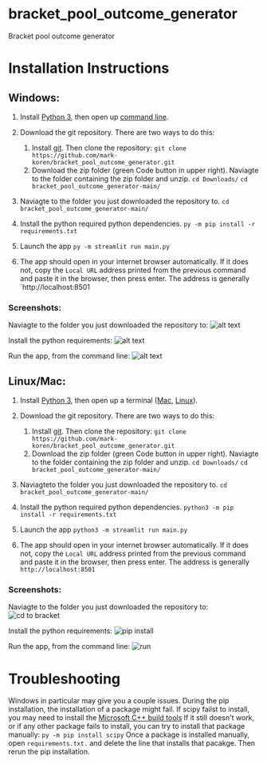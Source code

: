 # bracket_pool_outcome_generator
Bracket pool outcome generator

# Installation Instructions

## Windows:

1. Install [Python 3](https://www.python.org/downloads/), then open up [command line](https://www.computerhope.com/issues/chusedos.htm).

2. Download the git repository. There are two ways to do this:
    1. Install [git](https://git-scm.com/book/en/v2/Getting-Started-Installing-Git). Then clone the repository:
    `git clone https://github.com/mark-koren/bracket_pool_outcome_generator.git`
    2. Download the zip folder (green Code button in upper right). Naviagte to the folder containing the zip folder and unzip.
    `cd Downloads/`
    `cd bracket_pool_outcome_generator-main/`

3. Naviagte to the folder you just downloaded the repository to.
`cd bracket_pool_outcome_generator-main/`

4. Install the python required python dependencies.
`py -m pip install -r requirements.txt`

5. Launch the app
`py -m streamlit run main.py`

6. The app should open in your internet browser automatically. If it does not, copy the `Local URL` address printed from the previous command and paste it in the browser, then press enter. The address is generally `http://localhost:8501

### Screenshots:

Naviagte to the folder you just downloaded the repository to:
![alt text](https://imgur.com/bA6fqJE.png)

Install the python  requirements:
![alt text](https://imgur.com/pBRXTPv.png)

Run the app, from the command line:
![alt text](https://imgur.com/B8LJUmC.png)

## Linux/Mac:

1. Install [Python 3](https://www.python.org/downloads/), then open up a terminal ([Mac](https://www.businessinsider.com/how-to-open-terminal-on-mac), [Linux](https://www.howtogeek.com/686955/how-to-launch-a-terminal-window-on-ubuntu-linux/#:~:text=Run%20a%20Command%20to%20Open,to%20launch%20a%20terminal%20window.&text=You%20can%20run%20many%20other,Alt%2BF2%20window%2C%20too.)).

2. Download the git repository. There are two ways to do this:
    1. Install [git](https://git-scm.com/book/en/v2/Getting-Started-Installing-Git). Then clone the repository:
    `git clone https://github.com/mark-koren/bracket_pool_outcome_generator.git`
    2. Download the zip folder (green Code button in upper right). Naviagte to the folder containing the zip folder and unzip.
    `cd Downloads/`
    `cd bracket_pool_outcome_generator-main/`

3. Naviagteto the folder you just downloaded the repository to.
`cd bracket_pool_outcome_generator-main/`

4. Install the python required python dependencies.
`python3 -m pip install -r requirements.txt`

5. Launch the app
`python3 -m streamlit run main.py`

6. The app should open in your internet browser automatically. If it does not, copy the `Local URL` address printed from the previous command and paste it in the browser, then press enter. The address is generally `http://localhost:8501`

### Screenshots:
Naviagte to the folder you just downloaded the repository to:
![cd to bracket](https://imgur.com/BJz1lkD.png)

Install the python  requirements:
![pip install](https://imgur.com/oVtvLEo.png)

Run the app, from the command line:
![run](https://imgur.com/k8hRNJ9.png)

# Troubleshooting

Windows in particular may give you a couple issues.
During the pip installation, the installation of a package might fail.
If scipy failst to install, you may need to install the [Microsoft C++ build tools](https://visualstudio.microsoft.com/visual-cpp-build-tools/)
If it still doesn't work, or if any other package fails to install, you can try to install that package manually:
`py -m pip install scipy`
Once a package is installed manually, open `requirements.txt.` and delete the line that installs that pacakge.
Then rerun the pip installation.


